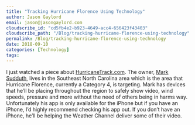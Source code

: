 ```yaml
---
title: "Tracking Hurricane Florence Using Technology"
author: Jason Gaylord
email: jason@jasongaylord.com
cloudscribe_id: "cd5fb4e2-b923-4649-acc4-656423f43403"
cloudscribe_path: "/Blog/tracking-hurricane-florence-using-technology"
permalink: /Blog/tracking-hurricane-florence-using-technology
date: 2018-09-10
categories: [Technology]
tags: 
---
```


I just watched a piece about [HurricaneTrack.com](https://hurricanetrack.com/). The owner, [Mark Sudduth](https://twitter.com/hurricanetrack), lives in the Southeast North Carolina area which is the area that Hurricane Florence, currently a Category 4, is targeting. Mark has devices that he’ll be placing throughout the region to safely show video, wind speeds, pressure and more without the need of others being in harms way. Unfortunately his app is only available for the iPhone but if you have an iPhone, I’d highly recommend checking his app out. If you don’t have an iPhone, he’ll be helping the Weather Channel deliver some of their video.

